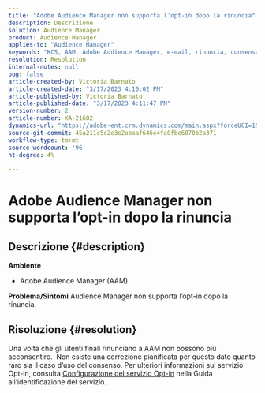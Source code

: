 ```yaml
---
title: "Adobe Audience Manager non supporta l’opt-in dopo la rinuncia"
description: Descrizione
solution: Audience Manager
product: Audience Manager
applies-to: "Audience Manager"
keywords: "KCS, AAM, Adobe Audience Manager, e-mail, rinuncia, consenso"
resolution: Resolution
internal-notes: null
bug: false
article-created-by: Victoria Barnato
article-created-date: "3/17/2023 4:10:02 PM"
article-published-by: Victoria Barnato
article-published-date: "3/17/2023 4:11:47 PM"
version-number: 2
article-number: KA-21682
dynamics-url: "https://adobe-ent.crm.dynamics.com/main.aspx?forceUCI=1&pagetype=entityrecord&etn=knowledgearticle&id=a73aa527-dec4-ed11-83ff-6045bd0065f9"
source-git-commit: 45a211c5c2e3e2abaaf646e4fa8fbe6870b2a371
workflow-type: tm+mt
source-wordcount: '96'
ht-degree: 4%

---
```


# Adobe Audience Manager non supporta l’opt-in dopo la rinuncia

## Descrizione {#description}

<b>Ambiente</b>
- Adobe Audience Manager (AAM)

<b>Problema/Sintomi</b>
Audience Manager non supporta l’opt-in dopo la rinuncia.


## Risoluzione {#resolution}


Una volta che gli utenti finali rinunciano a AAM non possono più acconsentire.  Non esiste una correzione pianificata per questo dato quanto raro sia il caso d’uso del consenso. Per ulteriori informazioni sul servizio Opt-in, consulta [Configurazione del servizio Opt-in](https://experienceleague.adobe.com/docs/id-service/using/implementation/opt-in-service/getting-started.html) nella Guida all’identificazione del servizio.
